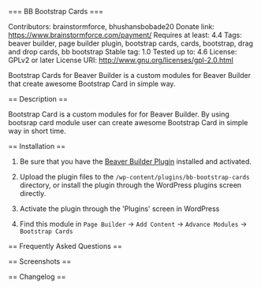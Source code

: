 === BB Bootstrap Cards ===

Contributors: brainstormforce, bhushansbobade20
Donate link: https://www.brainstormforce.com/payment/
Requires at least: 4.4
Tags: beaver builder, page builder plugin, bootstrap cards, cards, bootstrap, drag and drop cards, bb bootstrap
Stable tag: 1.0
Tested up to: 4.6
License: GPLv2 or later
License URI: http://www.gnu.org/licenses/gpl-2.0.html

Bootstrap Cards for Beaver Builder is a custom modules for Beaver Builder that create awesome Bootstrap Card in simple way.


== Description ==

Bootstrap Card is a custom modules for for Beaver Builder. By using bootsrap card module user can create awesome Bootstrap Card in simple way in short time.


== Installation ==

1. Be sure that you have the [Beaver Builder Plugin](https://www.wpbeaverbuilder.com/) installed and activated.

2. Upload the plugin files to the `/wp-content/plugins/bb-bootstrap-cards` directory, or install the plugin through the WordPress plugins screen directly.

3. Activate the plugin through the 'Plugins' screen in WordPress

4. Find this module in `Page Builder` -> `Add Content` -> `Advance Modules` -> `Bootstrap Cards`


== Frequently Asked Questions ==


== Screenshots ==


== Changelog ==